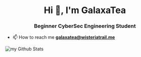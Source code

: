<h1 align="center">Hi 👋, I'm GalaxaTea</h1>
<h3 align="center">Beginner CyberSec Engineering Student</h3>

- 📫 How to reach me **galaxatea@wisteriatrail.me**

<img align="center" src="https://github-readme-stats.vercel.app/api?username=madushadhanushka&include_all_commits=true&count_private=true&show_icons=true&line_height=20&title_color=2B5BBD&icon_color=1124BB&text_color=A1A1A1&bg_color=0,000000,130F40" alt="my Github Stats"/>

